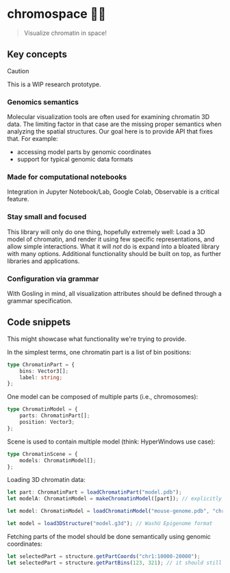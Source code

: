 # chromospace 🧬🚀
> Visualize chromatin in space!

## Key concepts
> [!CAUTION]
> This is a WIP research prototype.

### Genomics semantics
Molecular visualization tools are often used for examining chromatin 3D data. The limiting factor in that case are the missing proper semantics when analyzing the spatial structures. Our goal here is to provide API that fixes that. For example:
- accessing model parts by genomic coordinates
- support for typical genomic data formats

### Made for computational notebooks
Integration in Jupyter Notebook/Lab, Google Colab, Observable is a critical feature.

### Stay small and focused
This library will only do one thing, hopefully extremely well: Load a 3D model of chromatin, and render it using few specific representations, and allow simple interactions. What it will _not_ do is expand into a bloated library with many options. Additional functionality should be built on top, as further libraries and applications.

### Configuration via grammar
With Gosling in mind, all visualization attributes should be defined through a grammar specification.

## Code snippets
This might showcase what functionality we're trying to provide.

In the simplest terms, one chromatin part is a list of bin positions:
```typescript
type ChromatinPart = {
    bins: Vector3[];
    label: string;
};
```
One model can be composed of multiple parts (i.e., chromosomes):
```typescript
type ChromatinModel = {
    parts: ChromatinPart[];
    position: Vector3;
};
```

Scene is used to contain multiple model (think: HyperWindows use case):
```typescript
type ChromatinScene = {
    models: ChromatinModel[];
};
```

Loading 3D chromatin data:
```typescript
let part: ChromatinPart = loadChromatinPart("model.pdb");
let modelA: ChromatinModel = makeChromatinModel([part]); // explicitly make a model from just a single part

let model: ChromatinModel = loadChromatinModel("mouse-genome.pdb", "chromosomes.csv); // with information about chromosome segmentation for the 3D model

let model = load3DStructure("model.g3d"); // WashU Epigenome format
```

Fetching parts of the model should be done semantically using genomic coordinates:
```typescript
let selectedPart = structure.getPartCoords("chr1:10000-20000");
let selectedPart = structure.getPartBins(123, 321); // it should still be possible to fetch directly by bin indices
```
